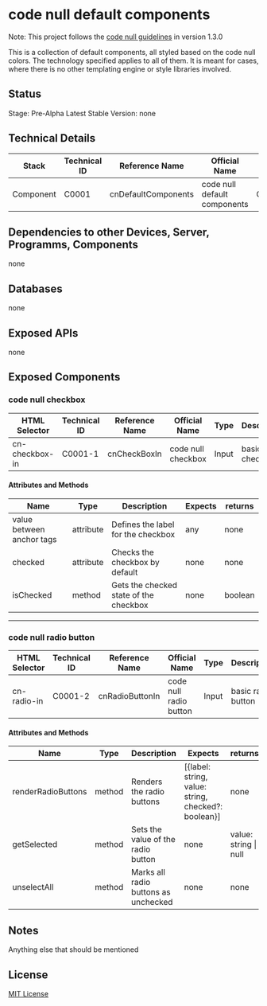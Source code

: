 # code null default components

Note: This project follows the [code null guidelines](https://github.com/code-null/organization/blob/main/guidelines.md) in version 1.3.0

This is a collection of default components, all styled based on the code null colors. The technology specified applies to all of them. It is meant for cases, where there is no other templating engine or style libraries involved.

## Status

Stage: Pre-Alpha
Latest Stable Version: none

## Technical Details

| Stack     | Technical ID | Reference Name      | Official Name                | Type       | Requires Accounts | Technology      |
| --------- | ------------ | ------------------- | ---------------------------- | ---------- | ----------------- | --------------- |
| Component | C0001        | cnDefaultComponents | code null default components | Collection | false             | HTML, CSS, POJS |

## Dependencies to other Devices, Server, Programms, Components

none

## Databases

none

## Exposed APIs

none

## Exposed Components

### **code null checkbox**

| HTML Selector  | Technical ID | Reference Name | Official Name      | Type  | Description    |
| -------------- | ------------ | -------------- | ------------------ | ----- | -------------- |
| cn-checkbox-in | C0001-1      | cnCheckBoxIn   | code null checkbox | Input | basic checkbox |

#### Attributes and Methods

| Name                      | Type      | Description                            | Expects | returns |
| ------------------------- | --------- | -------------------------------------- | ------- | ------- |
| value between anchor tags | attribute | Defines the label for the checkbox     | any     | none    |
| checked                   | attribute | Checks the checkbox by default         | none    | none    |
| isChecked                 | method    | Gets the checked state of the checkbox | none    | boolean |

---

### **code null radio button**

| HTML Selector | Technical ID | Reference Name  | Official Name          | Type  | Description        |
| ------------- | ------------ | --------------- | ---------------------- | ----- | ------------------ |
| cn-radio-in   | C0001-2      | cnRadioButtonIn | code null radio button | Input | basic radio button |

#### Attributes and Methods

| Name               | Type   | Description                          | Expects                                              | returns               |
| ------------------ | ------ | ------------------------------------ | ---------------------------------------------------- | --------------------- |
| renderRadioButtons | method | Renders the radio buttons            | [\{label: string, value: string, checked?: boolean}] | none                  |
| getSelected        | method | Sets the value of the radio button   | none                                                 | value: string \| null |
| unselectAll        | method | Marks all radio buttons as unchecked | none                                                 | none                  |

## Notes

Anything else that should be mentioned

## License

[MIT License](https://github.com/code-null/cnCheckboxIn/blob/main/LICENSE)
